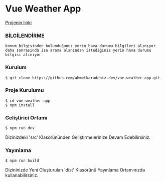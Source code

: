 # Vue Weather App

[Projenin linki](https://vue-credit-card-app.netlify.app)

### BİLGİLENDİRME
```
konum bilgisinden bulunduğunuz yerin hava durumu bilgileri alınıyor daha sonrasında ise arama alanından istediğiniz yerin hava durumu bilgisi alınıyor
```

### Kurulum
```
$ git clone https://github.com/ahmetkaradeniz-dev/vue-weather-app.git
```

### Proje Kurulumu
```
$ cd vue-weather-app
$ npm install
```

### Geliştirici Ortamı
```
$ npm run dev
```
Dizinizdeki 'src' Klasörününden Geliştirmelerinize Devam Edebilirsiniz.

### Yayınlama
```
$ npm run build
```
Dizininizde Yeni Oluşturulan 'dist' Klasörünü Yayınlama Ortamınızda kullanabilirsiniz.
